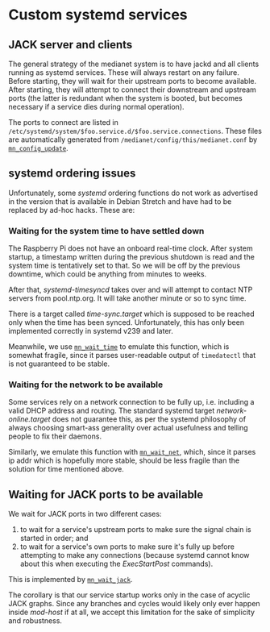 # Custom systemd services

## JACK server and clients

The general strategy of the medianet system is to have jackd and all clients
running as systemd services. These will always restart on any failure.
Before starting, they will wait for their upstream ports to become
available. After starting, they will attempt to connect their downstream
and upstream ports (the latter is redundant when the system is booted, but becomes
necessary if a service dies during normal operation).

The ports to connect are listed in
```/etc/systemd/system/$foo.service.d/$foo.service.connections```. These files are
automatically generated from ```/medianet/config/this/medianet.conf``` by
[```mn_config_update```](../overlay/mn_config_update). 


## systemd ordering issues

Unfortunately, some *systemd* ordering functions do not work as advertised in the
version that is available in Debian Stretch and have had to be replaced by
ad-hoc hacks. These are:

### Waiting for the system time to have settled down

The Raspberry Pi does not have an onboard real-time clock. After system
startup, a timestamp written during the previous shutdown is read and the
system time is tentatively set to that. So we will be off by the previous
downtime, which could be anything from minutes to weeks.

After that, *systemd-timesyncd* takes over and will attempt to contact NTP
servers from pool.ntp.org. It will take another minute or so to sync time.

There is a target called *time-sync.target* which is supposed to be reached
only when the time has been synced. Unfortunately, this has only been
implemented correctly in systemd v239 and later.

Meanwhile, we use
[```mn_wait_time```](../overlay/usr/local/bin/mn_wait_time) to
emulate this function, which is somewhat fragile, since it parses
user-readable output of ```timedatectl``` that is not guaranteed to be stable.

### Waiting for the network to be available

Some services rely on a network connection to be fully up, i.e. including a
valid DHCP address and routing. The standard systemd target
*network-online.target* does not guarantee this, as per the systemd
philosophy of always choosing smart-ass generality over actual usefulness
and telling people to fix their daemons.

Similarly, we emulate this function with
[```mn_wait_net```](../overlay/usr/local/bin/mn_wait_net), which, since it
parses ip addr which is hopefully more stable, should be less fragile than
the solution for time mentioned above.

## Waiting for JACK ports to be available

We wait for JACK ports in two different cases:
1. to wait for a service's upstream ports to make sure the signal chain is
started in order; and
1. to wait for a service's own ports to make sure it's fully up before
attempting to make any connections (because systemd cannot know about this
when executing the *ExecStartPost* commands).

This is implemented by
[```mn_wait_jack```](../overlay/usr/local/bin/mn_wait_jack).

The corollary is that our service startup works only in the case of acyclic
JACK graphs. Since any branches and cycles would likely only ever happen
inside *mod-host* if at all, we accept this limitation for the sake of
simplicity and robustness.

